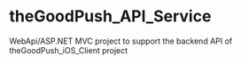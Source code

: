 theGoodPush_API_Service
=======================

WebApi/ASP.NET MVC project to support the backend API of theGoodPush_iOS_Client project
